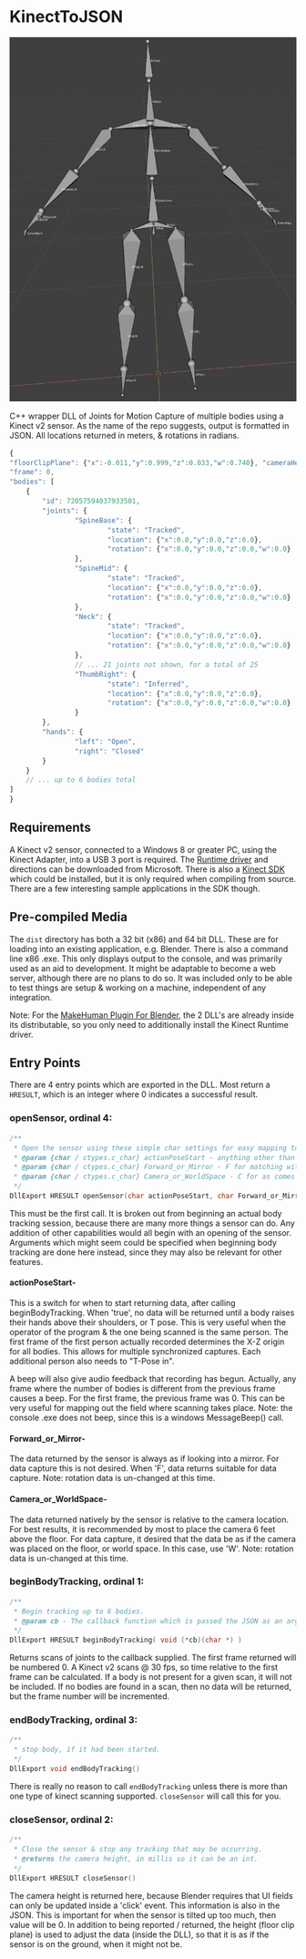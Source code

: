 # KinectToJSON

<img src="doc-assist/skeleton.jpg">

C++ wrapper DLL of Joints for Motion Capture of multiple bodies using a Kinect v2 sensor.  As the name of the repo suggests, output is formatted in JSON.  All locations returned in meters, & rotations in radians.

```javascript
{
"floorClipPlane": {"x":-0.011,"y":0.999,"z":0.033,"w":0.740}, "cameraHeight": 0.740,
"frame": 0,
"bodies": [
    {
        "id": 72057594037933501,
        "joints": {
                "SpineBase": {
                        "state": "Tracked",
                        "location": {"x":0.0,"y":0.0,"z":0.0},
                        "rotation": {"x":0.0,"y":0.0,"z":0.0,"w":0.0}
                },
                "SpineMid": {
                        "state": "Tracked",
                        "location": {"x":0.0,"y":0.0,"z":0.0},
                        "rotation": {"x":0.0,"y":0.0,"z":0.0,"w":0.0}
                },
                "Neck": {
                        "state": "Tracked",
                        "location": {"x":0.0,"y":0.0,"z":0.0},
                        "rotation": {"x":0.0,"y":0.0,"z":0.0,"w":0.0}
                },
                // ... 21 joints not shown, for a total of 25
                "ThumbRight": {
                        "state": "Inferred",
                        "location": {"x":0.0,"y":0.0,"z":0.0},
                        "rotation": {"x":0.0,"y":0.0,"z":0.0,"w":0.0}
                }
        },
        "hands": {
                "left": "Open",
                "right": "Closed"
        }
    }
    // ... up to 6 bodies total
]
}
```

## Requirements ##

A Kinect v2 sensor, connected to a Windows 8 or greater PC, using the Kinect Adapter, into a USB 3 port is required.  The [Runtime driver](https://www.microsoft.com/en-us/download/details.aspx?id=44559) and directions can be downloaded from Microsoft.  There is also a [Kinect SDK](https://www.microsoft.com/en-us/download/details.aspx?id=44561) which could be installed, but it is only required when compiling from source.  There are a few interesting sample applications in the SDK though.

## Pre-compiled Media ##

The `dist` directory has both a 32 bit (x86) and 64 bit DLL.  These are for loading into an existing application, e.g. Blender.  There is also a command line x86 .exe.  This only displays output to the console, and was primarily used as an aid to development.  It might be adaptable to become a web server, although there are no plans to do so.  It was included only to be able to test things are setup & working on a machine, independent of any integration.

Note: For the [MakeHuman Plugin For Blender](https://github.com/makehumancommunity/makehuman-plugin-for-blender),  the 2 DLL's are already inside its distributable, so you only need to additionally install the Kinect Runtime driver.

## Entry Points ##

There are 4 entry points which are exported in the DLL.  Most return a `HRESULT`, which is an integer where 0 indicates a successful result.

### openSensor, ordinal 4: ###

```c
/**
 * Open the sensor using these simple char settings for easy mapping to Python ctypes.
 * @param {char / ctypes.c_char} actionPoseStart - anything other than \0, is true.  Too many issues passing a bool from Python
 * @param {char / ctypes.c_char} Forward_or_Mirror - F for matching with the actual side, or M for as looks in a mirror
 * @param {char / ctypes.c_char} Camera_or_WorldSpace - C for as comes from sensor, or W for as camera on floor
 */
DllExport HRESULT openSensor(char actionPoseStart, char Forward_or_Mirror, char Camera_or_WorldSpace)
```

This must be the first call. It is broken out from beginning an actual body tracking session, because there are many more things a sensor can do.  Any addition of other capabilities would all begin with an opening of the sensor.  Arguments which might seem could be specified when beginning body tracking are done here instead, since they may also be relevant for other features.

#### actionPoseStart- ####

This is a switch for when to start returning data, after calling beginBodyTracking.  When 'true', no data will be returned until a body raises their hands above their shoulders, or T pose.  This is very useful when the operator of the program & the one being scanned is the same person.  The first frame of the first person actually recorded determines the X-Z origin for all bodies.  This allows for multiple synchronized captures.  Each additional person also needs to "T-Pose in".

A beep will also give audio feedback that recording has begun.  Actually, any frame where the number of bodies is different from the previous frame causes a beep.  For the first frame, the previous frame was 0.  This can be very useful for mapping out the field where scanning takes place.  Note: the console .exe does not beep, since this is a windows MessageBeep() call.

#### Forward_or_Mirror- ####
The data returned by the sensor is always as if looking into a mirror.  For data capture this is not desired.  When 'F', data returns suitable for data capture.  Note: rotation data is un-changed at this time.

#### Camera_or_WorldSpace- ####
The data returned natively by the sensor is relative to the camera location.  For best results, it is recommended by most to place the camera 6 feet above the floor.  For data capture, it desired that the data be as if the camera was placed on the floor, or world space.  In this case, use 'W'.  Note: rotation data is un-changed at this time.

### beginBodyTracking, ordinal 1: ###

```c
/**
 * Begin tracking up to 6 bodies.
 * @param cb - The callback function which is passed the JSON as an argument.
 */
DllExport HRESULT beginBodyTracking( void (*cb)(char *) )
```

Returns scans of joints to the callback supplied.  The first frame returned will be numbered 0.  A Kinect v2 scans @ 30 fps, so time relative to the first frame can be calculated.  If a body is not present for a given scan, it will not be included.  If no bodies are found in a scan, then no data will be returned, but the frame number will be incremented.

### endBodyTracking, ordinal 3: ###

```c
/**
 * stop body, if it had been started.
 */
DllExport void endBodyTracking()
```

There is really no reason to call `endBodyTracking` unless there is more than one type of kinect scanning supported.  `closeSensor` will call this for you.

### closeSensor, ordinal 2: ###

```c
/**
 * Close the sensor & stop any tracking that may be occurring.
 * @returns the camera height, in millis so it can be an int.
 */
DllExport HRESULT closeSensor()
```

The camera height is returned here, because Blender requires that UI fields can only be updated inside a 'click' event.  This information is also in the JSON.  This is important for when the sensor is tilted up too much, then value will be 0.  In addition to being reported / returned, the height (floor clip plane) is used to adjust the data (inside the DLL), so that it is as if the sensor is on the ground, when it might not be.






